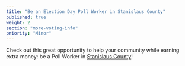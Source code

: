 ```yaml
---
title: "Be an Election Day Poll Worker in Stanislaus County"
published: true
weight: 2
section: "more-voting-info"
priority: "Minor"
---
```


Check out this great opportunity to help your community while earning extra money: be a Poll Worker in [Stanislaus County](http://www.stanvote.com/polls.shtm)!  

